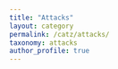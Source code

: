 ```yaml
---
title: "Attacks"
layout: category
permalink: /catz/attacks/
taxonomy: attacks
author_profile: true
---
```

